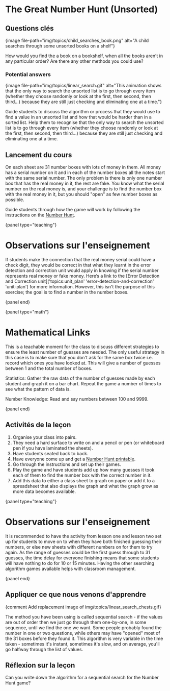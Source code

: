 # The Great Number Hunt (Unsorted)

## Questions clés

{image file-path="img/topics/child_searches_book.png" alt="A child searches through some unsorted books on a shelf"}

How would you find the a book on a bookshelf, when all the books aren’t in any particular order? Are there any other methods you could use?

### Potential answers

{image file-path="img/topics/linear_search.gif" alt="This animation shows that the only way to search the unsorted list is to go through every item (whether they choose randomly or look at the first, then second, then third…) because they are still just checking and eliminating one at a time."}

Guide students to discuss the algorithm or process that they would use to find a value in an unsorted list and how that would be harder than in a sorted list. Help them to recognise that the only way to search the unsorted list is to go through every item (whether they choose randomly or look at the first, then second, then third…) because they are still just checking and eliminating one at a time.

## Lancement du cours

On each sheet are 31 number boxes with lots of money in them. All money has a serial number on it and in each of the number boxes all the notes start with the same serial number. The only problem is there is only one number box that has the real money in it, the rest are fake. You know what the serial number on the real money is, and your challenge is to find the number box with the real money in it, but you should "open" as few number boxes as possible.

Guide students through how the game will work by following the instructions on the [Number Hunt]('resources:resource' 'number-hunt').

{panel type="teaching"}

# Observations sur l'enseignement

If students make the connection that the real money serial could have a check digit, they would be correct in that what they learnt in the error detection and correction unit would apply in knowing if the serial number represents real money or fake money. Here’s a link to the [Error Detection and Correction unit]('topics:unit_plan' 'error-detection-and-correction' 'unit-plan') for more information. However, this isn't the purpose of this exercise; the goal is to find a number in the number boxes.

{panel end}

{panel type="math"}

# Mathematical Links

This is a teachable moment for the class to discuss different strategies to ensure the least number of guesses are needed. The only useful strategy in this case is to make sure that you don't ask for the same box twice i.e. record which ones you have looked at. This will give a number of guesses between 1 and the total number of boxes.

Statistics: Gather the raw data of the number of guesses made by each student and graph it on a bar chart. Repeat the game a number of times to see what the pattern of data is.

Number Knowledge: Read and say numbers between 100 and 9999.

{panel end}

## Activités de la leçon

1. Organise your class into pairs.
2. They need a hard surface to write on and a pencil or pen (or whiteboard pen if you have laminated the sheets).
3. Have students seated back to back.
4. Have everyone come up and get a [Number Hunt printable]('resources:resource' 'number-hunt').
5. Go through the instructions and set up their games.
6. Play the game and have students add up how many guesses it took each of them to find the number box with the correct number in it.
7. Add this data to either a class sheet to graph on paper or add it to a spreadsheet that also displays the graph and what the graph grow as more data becomes available.

{panel type="teaching"}

# Observations sur l'enseignement

It is recommended to have the activity from lesson one and lesson two set up for students to move on to when they have both finished guessing their numbers, or else new sheets with different numbers on for them to try again. As the range of guesses could be the first guess through to 31 guesses, the time delay for everyone finishing means that some students will have nothing to do for 10 or 15 minutes. Having the other searching algorithm games available helps with classroom management.

{panel end}

## Appliquer ce que nous venons d'apprendre

{comment Add replacement image of img/topics/linear_search_chests.gif}

The method you have been using is called sequential search - if the values are out of order then we just go through them one-by-one, in some sequence, until we find the one we want. Some people probably found the number in one or two questions, while others may have "opened" most of the 31 boxes before they found it. This algorithm is very variable in the time taken - sometimes it's instant, sometimes it's slow, and on average, you'll go halfway through the list of values.

## Réflexion sur la leçon

Can you write down the algorithm for a sequential search for the Number Hunt game?